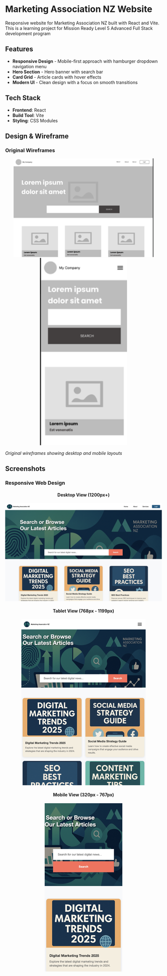 # Marketing Association NZ Website

Responsive website for Marketing Association NZ built with React and Vite.
This is a learning project for Mission Ready Level 5 Advanced Full Stack development program

## Features

- **Responsive Design** - Mobile-first approach with hamburger dropdown navigation menu
- **Hero Section** - Hero banner with search bar
- **Card Grid** - Article cards with hover effects
- **Modern UI** - Clean design with a focus on smooth transitions

## Tech Stack

- **Frontend**: React
- **Build Tool**: Vite
- **Styling**: CSS Modules

## Design & Wireframe

### Original Wireframes

<div align="center">
  <img src="./images/desktop-wireframe.png" alt="Desktop Wireframe" width="450">
  <img src="./images/mobile-view-wireframe.png" alt="Mobile Wireframe" width="280">
</div>

_Original wireframes showing desktop and mobile layouts_

## Screenshots

### Responsive Web Design

<div align="center">
  
#### Desktop View (1200px+)
<img src="./images/desktop.png" alt="Desktop View - Full navigation and 3-column grid" width="600">

#### Tablet View (768px - 1199px)

<img src="./images/tablet.png" alt="Tablet View - Hamburger menu and 2-column grid" width="400">

#### Mobile View (320px - 767px)

<img src="./images/mobile.png" alt="Mobile View - Single column with stacked layout" width="250">

</div>
